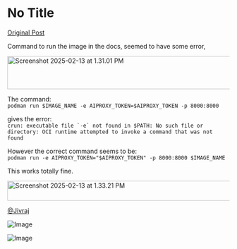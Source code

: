 # No Title

[Original Post](https://discourse.onlinedegree.iitm.ac.in/t/164277/202)

<p>Command to run the image in the docs, seemed to have some error,</p>
<p><img src="https://europe1.discourse-cdn.com/flex013/uploads/iitm/original/3X/0/e/0e724c8ad15be3f5051e9abaf562830a2a1217ec.png" alt="Screenshot 2025-02-13 at 1.31.01 PM" data-base62-sha1="23Nzhqv7fQsw7MQIWGUG4ZEkERS" width="690" height="75" data-dominant-color="353F44"></p>
<p>The command:<br>
<code>podman run $IMAGE_NAME -e AIPROXY_TOKEN=$AIPROXY_TOKEN -p 8000:8000</code></p>
<p>gives the error:<br>
<code>crun: executable file `-e` not found in $PATH: No such file or directory: OCI runtime attempted to invoke a command that was not found</code></p>
<p>However the correct command seems to be:<br>
<code>podman run -e AIPROXY_TOKEN="$AIPROXY_TOKEN" -p 8000:8000 $IMAGE_NAME</code></p>
<p>This works totally fine.</p>
<p><img src="https://europe1.discourse-cdn.com/flex013/uploads/iitm/original/3X/c/f/cf9060b0880a8d94e57a14ce300b4dcc714ed117.png" alt="Screenshot 2025-02-13 at 1.33.21 PM" data-base62-sha1="tCcab37inD3OmPbAYgJPLdNROyb" width="690" height="45" data-dominant-color="252525"></p>
<p><a class="mention" href="/u/jivraj">@Jivraj</a></p>

![Image](https://europe1.discourse-cdn.com/flex013/uploads/iitm/original/3X/0/e/0e724c8ad15be3f5051e9abaf562830a2a1217ec.png)

![Image](https://europe1.discourse-cdn.com/flex013/uploads/iitm/original/3X/c/f/cf9060b0880a8d94e57a14ce300b4dcc714ed117.png)